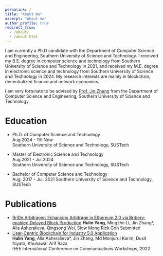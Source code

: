 ```yaml
---
permalink: /
title: "About me"
excerpt: "About me"
author_profile: true
redirect_from: 
  - /about/
  - /about.html
---
```


I am currently a Ph.D candidate with the Department of Computer Science and Engineering, Southern University of Science and Technology. I received my B.E. degree in computer science and technology from Southern University of Science and Technology in 2021, and received my M.E. degree in electronic science and technology from Southern University of Science and Technology in 2024. My research interests are mainly in blockchain, decentralized finance and network economics.

I am very fortunate to be advised by [Prof. Jin Zhang](https://jinzhang-sustech.github.io/) from the Department of Computer Science and Engineering, Southern University of Science and Technology.


Education
======
- Ph.D. of Computer Science and Technology  
  Aug.2024 - Till Now  
  Southern University of Science and Technology, SUSTech  

- Master of Electronic Science and Technology  
  Aug.2021 - Jul.2024  
  Southern University of Science and Technology, SUSTech  

- Bachelor of Computer Science and Technology  
  Aug. 2017 - Jul. 2021 
  Southern University of Science and Technology, SUSTech

Publications
======
- [BriDe Arbitrager: Enhancing Arbitrage in Ethereum 2.0 via Bribery-enabled Delayed Block Production](https://arxiv.org/abs/2407.08537)
   **Hulin Yang**, Mingzhe Li, Jin Zhang*, Alia Asheralieva, Qingsong Wei, Siow Mong Rick Goh
  Submitted
- [User-Centric Blockchain for Industry 5.0 Application](https://ieeexplore.ieee.org/document/9814562)  
  **Hulin Yang**, Alia Asheralieva*, Jin Zhang, Md Monjurul Karim, Dusit Niyato, Khuhawar Arif Raza  
   IEEE International Conference on Communications Workshops, 2022

